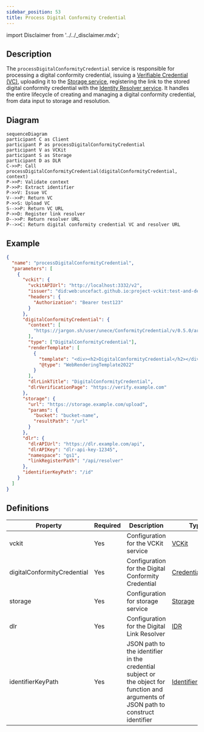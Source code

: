 ```yaml
---
sidebar_position: 53
title: Process Digital Conformity Credential
---
```


import Disclaimer from '../../\_disclaimer.mdx';

<Disclaimer />

## Description

The `processDigitalConformityCredential` service is responsible for processing a digital conformity credential, issuing a [Verifiable Credential (VC)](https://uncefact.github.io/spec-untp/docs/specification/VerifiableCredentials), uploading it to the [Storage service](/docs/mock-apps/dependent-services/storage-service), registering the link to the stored digital conformity credential with the [Identity Resolver service](/docs/mock-apps/dependent-services/identity-resolution-service). It handles the entire lifecycle of creating and managing a digital conformity credential, from data input to storage and resolution.

## Diagram

```mermaid
sequenceDiagram
participant C as Client
participant P as processDigitalConformityCredential
participant V as VCKit
participant S as Storage
participant D as DLR
C->>P: Call processDigitalConformityCredential(digitalConformityCredential, context)
P->>P: Validate context
P->>P: Extract identifier
P->>V: Issue VC
V-->>P: Return VC
P->>S: Upload VC
S-->>P: Return VC URL
P->>D: Register link resolver
D-->>P: Return resolver URL
P-->>C: Return digital conformity credential VC and resolver URL
```

## Example

```json
{
  "name": "processDigitalConformityCredential",
  "parameters": [
    {
      "vckit": {
        "vckitAPIUrl": "http://localhost:3332/v2",
        "issuer": "did:web:uncefact.github.io:project-vckit:test-and-development",
        "headers": {
          "Authorization": "Bearer test123"
        }
      },
      "digitalConformityCredential": {
        "context": [
          "https://jargon.sh/user/unece/ConformityCredential/v/0.5.0/artefacts/jsonldContexts/ConformityCredential.jsonld?class=ConformityCredential"
        ],
        "type": ["DigitalConformityCredential"],
        "renderTemplate": [
          {
            "template": "<div><h2>DigitalConformityCredential</h2></div>",
            "@type": "WebRenderingTemplate2022"
          }
        ],
        "dlrLinkTitle": "DigitalConformityCredential",
        "dlrVerificationPage": "https://verify.example.com"
      },
      "storage": {
        "url": "https://storage.example.com/upload",
        "params": {
          "bucket": "bucket-name",
          "resultPath": "/url"
        }
      },
      "dlr": {
        "dlrAPIUrl": "https://dlr.example.com/api",
        "dlrAPIKey": "dlr-api-key-12345",
        "namespace": "gs1",
        "linkRegisterPath": "/api/resolver"
      },
      "identifierKeyPath": "/id"
    }
  ]
}
```

## Definitions

| Property                    | Required | Description                                                                                                                         | Type                                                            |
| --------------------------- | -------- | ----------------------------------------------------------------------------------------------------------------------------------- | --------------------------------------------------------------- |
| vckit                       | Yes      | Configuration for the VCKit service                                                                                                 | [VCKit](/docs/mock-apps/common/vckit)                           |
| digitalConformityCredential | Yes      | Configuration for the Digital Conformity Credential                                                                                 | [Credential](/docs/mock-apps/common/credential)                 |
| storage                     | Yes      | Configuration for storage service                                                                                                   | [Storage](/docs/mock-apps/common/storage)                       |
| dlr                         | Yes      | Configuration for the Digital Link Resolver                                                                                         | [IDR](/docs/mock-apps/common/idr)                               |
| identifierKeyPath           | Yes      | JSON path to the identifier in the credential subject or the object for function and arguments of JSON path to construct identifier | [IdentifierKeyPath](/docs/mock-apps/common/identifier-key-path) |
